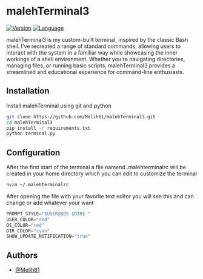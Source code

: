 
# malehTerminal3
[![Version](https://img.shields.io/badge/version-3.0-blue)]()
[![Language](https://img.shields.io/badge/language-python-blue)]()

malehTerminal3 is my custom-built terminal, inspired by the classic Bash shell. I've recreated a range of standard commands, allowing users to interact with the system in a familiar way while showcasing the inner workings of a shell environment. Whether you're navigating directories, managing files, or running basic scripts, malehTerminal3 provides a streamlined and educational experience for command-line enthusiasts.


## Installation

Install malehTerminal using git and python

```bash
git clone https://github.com/Melih61/malehTerminal3.git
cd malehTerminal3
pip install -r requirements.txt
python terminal.py
```
    
## Configuration

After the first start of the terminal a file namend .malehterminalrc will be created in your home directory which you can edit to customize the terminal

```bash
nvim ~/.malehterminalrc
```

After opening the file with your favorite text editor you will see this and can change or add whatever your want

```python
PROMPT_STYLE="$USER@$OS $DIR$ "
USER_COLOR="red"
OS_COLOR="red"
DIR_COLOR="cyan"
SHOW_UPDATE_NOTIFICATION="true"
```
## Authors

- [@Melih61](https://github.com/Melih61)


